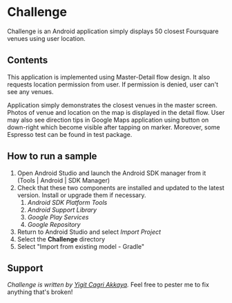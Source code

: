 Challenge
===========================================
Challenge is an Android application simply displays 50 closest Foursquare venues using user location.

<h2>Contents</h2>

This application is implemented using Master-Detail flow design. It also requests location permission from user. If permission is denied, user can't see any venues. 

Application simply demonstrates the closest venues in the master screen. Photos of venue and location on the map is displayed in the detail flow. User may also see direction tips in Google Maps application using button on down-right which become visible after tapping on marker. Moreover, some Espresso test can be found in test package.

<h2>How to run a sample</h2>

1. Open Android Studio and launch the Android SDK manager from it (Tools | Android | SDK Manager)
1. Check that these two components are installed and updated to the latest version. Install or upgrade
   them if necessary.
   1. *Android SDK Platform Tools*
   2. *Android Support Library*
   2. *Google Play Services*
   3. *Google Repository*
1. Return to Android Studio and select *Import Project*
1. Select the **Challenge** directory
1. Select "Import from existing model - Gradle"

<h2>Support</h2>

*Challenge is written by [Yigit Cagri Akkaya](http://plus.google.com/+BrunoOliveira).* Feel free to pester me to fix anything that's broken!
